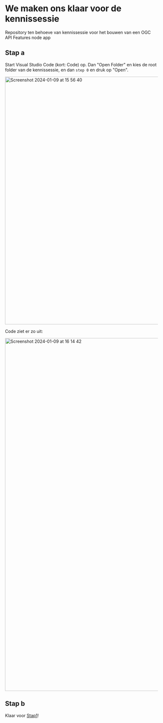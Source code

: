# We maken ons klaar voor de kennissessie
Repository ten behoeve van kennissessie voor het bouwen van een OGC API Features node app

## Stap a
Start Visual Studio Code (kort: Code) op. Dan "Open Folder" en kies de root folder van de kennissessie, en dan `step 0` en druk op "Open".

<img width="813" alt="Screenshot 2024-01-09 at 15 56 40" src="https://github.com/Geonovum/ogc-api-kennissessie/assets/4082369/9e24c8bd-6af6-404f-a53a-c2ff0e475fb6">


Code ziet er zo uit:

<img width="1158" alt="Screenshot 2024-01-09 at 16 14 42" src="https://github.com/Geonovum/ogc-api-kennissessie/assets/4082369/276f00ae-8e93-40fd-b2bd-3b1ddcd8acff">


## Stap b

Klaar voor [Stap1](https://github.com/Geonovum/ogc-api-kennissessie/tree/main/step1)!
